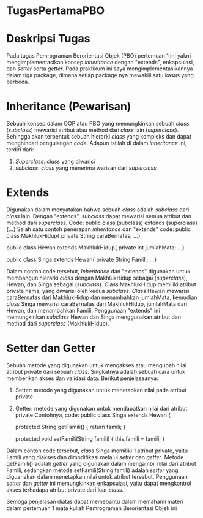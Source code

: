 # TugasPertamaPBO
# Deskripsi Tugas
Pada tugas Pemrograman Berorientasi Objek (PBO) pertemuan 1 ini yakni mengimplementasikan konsep _inheritance_ dengan "extends", enkapsulasi, dan _setter_ serta _getter_. Pada praktikum ini saya mengimplementasikannya dalam tiga package, dimana setiap package nya mewakili satu kasus yang berbeda.
# Inheritance (Pewarisan)
Sebuah konsep dalam OOP atau PBO yang memungkinkan sebuah _class_ (_subclass_) mewarisi atribut atau method dari _class_ lain (_superclass_). Sehingga akan terbentuk sebuah hierarki _class_ yang kompleks dan dapat menghindari pengulangan _code_.
Adapun istilah di dalam _inheritance_ ini, terdiri dari:
1. _Superclass_: _class_ yang diwarisi
2. _subclass_: _class_ yang menerima warisan dari _superclass_
# Extends
Digunakan dalam menyatakan bahwa sebuah _class_ adalah _subclass_ dari _class_ lain. Dengan "extends", _subclass_ dapat mewarisi semua atribut dan method dari _superclass_.
Code:
public class (subclass) extends (superclass) {...}
Salah satu contoh penerapan _inheritance_ dan "extends"
code:
public class MakhlukHidup{
private String caraBernafas;
...}

public class Hewan extends MakhlukHidup{
private int jumlahMata;
...}

public class Singa extends Hewan{
private String Famili;
...}

Dalam contoh code tersebut, _Inheritance_ dan "extends" digunakan untuk membangun hierarki _class_ dengan MakhlukHidup sebagai (_superclass_), Hewan, dan Singa sebagai (_subclass_). Class MakhlukHidup memiliki atribut private nama, yang diwarisi oleh kedua _subclass_. _Class_ Hewan mewarisi caraBernafas dari MakhlukHidup dan menambahkan jumlahMata, kemudian _class_ Singa mewarisi caraBernafas dari MakhlukHidup, jumlahMata dari Hewan, dan menambahkan Famili. 
Penggunaan "extends" ini memungkinkan _subclass_ Hewan dan Singa menggunakan atribut dan method dari _superclass_ (MakhlukHidup).
# Setter dan Getter
Sebuah metode yang digunakan untuk mengakses atau mengubah nilai atribut private dari sebuah _class_. Singkatnya adalah sebuah cara untuk memberikan akses dan validasi data. Berikut penjelasaanya:
1. Setter: metode yang digunakan untuk menetapkan nilai pada atribut private
2. Getter: metode yang digunakan untuk mendapatkan nilai dari atribut private
Contohnya,
code:
public class Singa extends Hewan {

    protected String getFamili() {
        return famili;
    }

    protected void setFamili(String famili) {
        this.famili = famili;
    }

Dalam contoh code tersebut, _class_ Singa memiliki 1 atribut private, yaitu Famili yang diakses dan dimodifikasi melalui _setter_ dan _getter_. Metode getFamili() adalah _getter_ yang digunakan dalam mengambil nilai dari atribut Famili, sedangkan metode setFamili(String famili) adalah _setter_ yang diguanakan dalam menetapkan nilai untuk atribut tersebut. Penggunaan _setter_ dan _getter_ ini memungkinkan enkapsulasi, yaitu dapat mengkontrol akses terhadapa atribut private dari luar _class_.

Semoga penjelasan diatas dapat memebantu dalam memahami materi dalam pertemuan 1 mata kuliah Pemrograman Berorientasi Objek ini
